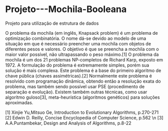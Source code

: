 # Projeto---Mochila-Booleana
Projeto para utilização de estrutura de dados

O problema da mochila (em inglês, Knapsack problem) é um problema de optimização combinatória. O nome dá-se devido ao modelo de uma 
situação em que é necessário preencher uma mochila com objetos de diferentes pesos e valores. O objetivo é que se preencha a mochila
com o maior valor possível, não ultrapassando o peso máximo.[1]
O problema da mochila é um dos 21 problemas NP-completos de Richard Karp, exposto em 1972. A formulação do problema é extremamente
simples, porém sua solução é mais complexa. Este problema é a base do primeiro algoritmo de chave pública (chaves assimétricas).[2]
Normalmente este problema é resolvido com programação dinâmica, obtendo então a resolução exata do problema, mas também sendo 
possível usar PSE (procedimento de separação e evolução). Existem também outras técnicas, como usar algoritmo guloso[3], 
meta-heurística (algoritmos genéticos) para soluções aproximadas.



[1] Xinjie Yu,Mitsuo Ge, Introduction to Evolutionary Algorithms, p.270-271 
[2] Edwin D. Reilly, Concise Encyclopedia of Computer Science, p.562 \n
[3] A.A.Puntambekar, Design and Analysis of Algorithms, p.8-22
